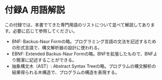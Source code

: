 # 付録A 用語解説

この付録では、本書でてきた専門用語のリストについて並べて解説してあります。必要に応じて参照してください。

- BNF: Backus-Naur Formの略。プログラミング言語の文法を記述するための形式言語で、構文解析器の設計に使われる。
- EBNF: Extended Backus-Naur Formの略。BNFを拡張したもので、BNFより簡潔に記述することができる。
- 抽象構文木（AST）: Abstract Syntax Treeの略。プログラムの構文解析の結果得られる木構造で、プログラムの構造を表現する。